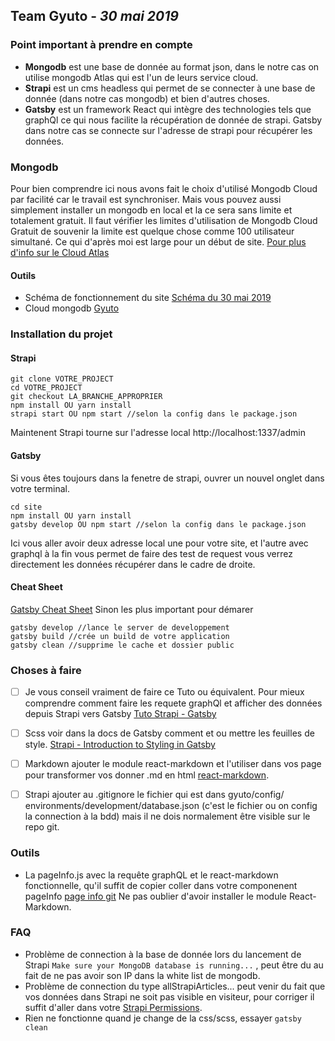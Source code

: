 

## Team Gyuto - *30 mai 2019*

### Point important à prendre en compte  

- **Mongodb** est une base de donnée au format json, dans le notre cas on utilise mongodb Atlas qui est l'un de leurs service cloud.
- **Strapi** est un cms headless qui permet de se connecter à une base de donnée (dans notre cas mongodb) et bien d'autres choses.
- **Gatsby** est un framework React qui intègre des technologies tels que graphQl ce qui nous facilite la récupération de donnée de strapi. Gatsby dans notre cas se connecte sur l'adresse de strapi pour récupérer les données. 

### Mongodb 

Pour bien comprendre ici nous avons fait le choix d'utilisé Mongodb Cloud par facilité car le travail est synchroniser. Mais vous pouvez aussi simplement installer un mongodb en local et la ce sera sans limite et totalement gratuit.
Il faut vérifier les limites d'utilisation de Mongodb Cloud Gratuit de souvenir la limite est quelque chose comme 100 utilisateur simultané. Ce qui d'après moi est large pour un début de site. 
[Pour plus d'info sur le Cloud Atlas](https://www.mongodb.com/cloud/atlas)

#### Outils 
- Schéma de fonctionnement du site [Schéma du 30 mai 2019](schema-site-30-mai-2019.png)
- Cloud mongodb [Gyuto](https://cloud.mongodb.com/v2/5c86200da6f2396cd47fa9b4#clusters)

### Installation du projet 

#### Strapi

```
git clone VOTRE_PROJECT
cd VOTRE_PROJECT
git checkout LA_BRANCHE_APPROPRIER
npm install OU yarn install
strapi start OU npm start //selon la config dans le package.json
```

Maintenent Strapi tourne sur l'adresse local http://localhost:1337/admin

#### Gatsby 

Si vous êtes toujours dans la fenetre de strapi, ouvrer un nouvel onglet dans votre terminal.

```
cd site
npm install OU yarn install
gatsby develop OU npm start //selon la config dans le package.json
```

Ici vous aller avoir deux adresse local une pour votre site, et l'autre avec graphql à la fin vous permet de faire des test de request vous verrez directement les données récupérer dans le cadre de droite.

#### Cheat Sheet

[Gatsby Cheat Sheet](https://www.gatsbyjs.org/docs/cheat-sheet/)
Sinon les plus important pour démarer

```
gatsby develop //lance le server de developpement
gatsby build //crée un build de votre application
gatsby clean //supprime le cache et dossier public
```

### Choses à faire 

 - [ ] Je vous conseil vraiment de faire ce Tuto ou équivalent. Pour mieux comprendre comment faire les requete graphQl et afficher des données depuis Strapi vers Gatsby [Tuto Strapi - Gatsby](https://blog.strapi.io/building-a-static-website-using-gatsby-and-strapi/)
 - [ ] Scss voir dans la docs de Gatsby comment et ou mettre les feuilles de style. [Strapi - Introduction to Styling in Gatsby](https://www.gatsbyjs.org/tutorial/part-two/)
 - [ ] Markdown ajouter le module react-markdown et l'utiliser dans vos page pour transformer vos donner .md en html [react-markdown](https://github.com/rexxars/react-markdown).
 - [ ] Strapi ajouter au .gitignore le fichier qui est dans ⁨gyuto⁩/⁨config⁩/⁨environments⁩/⁨development⁩/database.json (c'est le fichier ou on config la connection à la bdd) mais il ne dois normalement être visible sur le repo git.
  

### Outils

- La pageInfo.js avec la requête graphQL et le react-markdown fonctionnelle, qu'il suffit de copier coller dans votre componenent pageInfo [page info git](https://github.com/bouzouitadavid/gyuto/blob/hadrien/site/src/components/pageInfo/PageInfo.jsx) Ne pas oublier d'avoir installer le module React-Markdown.

### FAQ

- Problème de connection à la base de donnée lors du lancement de Strapi `Make sure your MongoDB database is running...` , peut être du au fait de ne pas avoir son IP dans la white list de mongodb.
- Problème de connection du type allStrapiArticles... peut venir du fait que vos données dans Strapi ne soit pas visible en visiteur, pour corriger il suffit d'aller dans votre [Strapi Permissions](strapi-permissions.png).
- Rien ne fonctionne quand je change de la css/scss, essayer `gatsby clean` 

